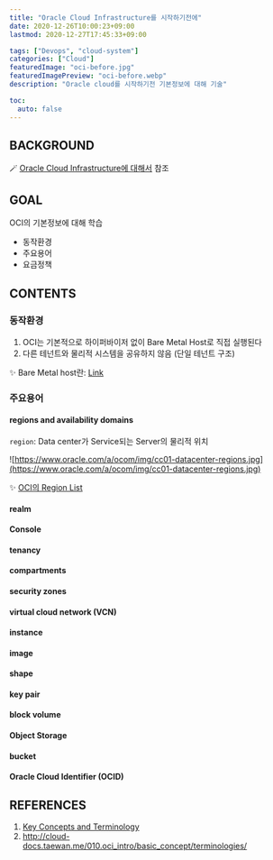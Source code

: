 ```yaml
---
title: "Oracle Cloud Infrastructure를 시작하기전에"
date: 2020-12-26T10:00:23+09:00
lastmod: 2020-12-27T17:45:33+09:00

tags: ["Devops", "cloud-system"]
categories: ["Cloud"]
featuredImage: "oci-before.jpg"
featuredImagePreview: "oci-before.webp"
description: "Oracle cloud를 시작하기전 기본정보에 대해 기술"

toc:
  auto: false
---
```


<!--more-->

## BACKGROUND

🪄 [Oracle Cloud Infrastructure에 대해서](../oci-basics/) 참조

## GOAL

OCI의 기본정보에 대해 학습

- 동작환경
- 주요용어
- 요금정책

## CONTENTS

### 동작환경

1. OCI는 기본적으로 하이퍼바이저 없이 Bare Metal Host로 직접 실행된다
2. 다른 테넌트와 물리적 시스템을 공유하지 않음 (단일 테넌트 구조)

✨ Bare Metal host란: [Link](https://phoenixnap.com/blog/what-is-bare-metal-server)

### 주요용어

#### regions and availability domains

`region`: Data center가 Service되는 Server의 물리적 위치

![https://www.oracle.com/a/ocom/img/cc01-datacenter-regions.jpg](https://www.oracle.com/a/ocom/img/cc01-datacenter-regions.jpg)

✨ [OCI의 Region List](https://www.oracle.com/a/ocom/img/cc01-datacenter-regions.jpg)

#### realm

#### Console

#### tenancy

#### compartments

#### security zones

#### virtual cloud network (VCN)

#### instance

#### image

#### shape

#### key pair

#### block volume

#### Object Storage

#### bucket

#### Oracle Cloud Identifier (OCID)

## REFERENCES

1. [Key Concepts and Terminology](https://docs.oracle.com/en-us/iaas/Content/GSG/Concepts/concepts.htm)
2. http://cloud-docs.taewan.me/010.oci_intro/basic_concept/terminologies/
